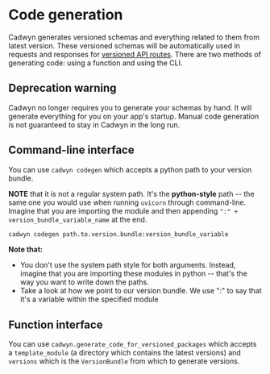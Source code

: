 # Code generation

Cadwyn generates versioned schemas and everything related to them from latest version. These versioned schemas will be automatically used in requests and responses for [versioned API routes](./main_app.md#main-app). There are two methods of generating code: using a function and using the CLI.

## Deprecation warning

Cadwyn no longer requires you to generate your schemas by hand. It will generate everything for you on your app's startup. Manual code generation is not guaranteed to stay in Cadwyn in the long run.

## Command-line interface

You can use `cadwyn codegen` which accepts a python path to your version bundle.

**NOTE** that it is not a regular system path. It's the **python-style** path -- the same one you would use when running `uvicorn` through command-line. Imagine that you are importing the module and then appending `":" + version_bundle_variable_name` at the end.

```bash
cadwyn codegen path.to.version.bundle:version_bundle_variable
```

**Note that:**

* You don't use the system path style for both arguments. Instead, imagine that you are importing these modules in python -- that's the way you want to write down the paths.
* Take a look at how we point to our version bundle. We use ":" to say that it's a variable within the specified module

## Function interface

You can use `cadwyn.generate_code_for_versioned_packages` which accepts a `template_module` (a directory which contains the latest versions) and `versions` which is the `VersionBundle` from which to generate versions.
